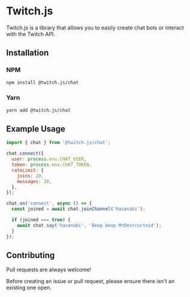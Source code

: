 # Twitch.js

Twitch.js is a library that allows you to easily create chat bots or interact with the Twitch API.

## Installation

### NPM
```bash
npm install @twitch.js/chat
```

### Yarn
```bash
yarn add @twitch.js/chat
```

## Example Usage

```js
import { chat } from '@twitch.js/chat';

chat.connect({
  user: process.env.CHAT_USER,
  token: process.env.CHAT_TOKEN,
  rateLimit: {
    joins: 20,
    messages: 20,
  },
});

chat.on('connect', async () => {
  const joined = await chat.joinChannel('hasanabi');

  if (joined === true) {
    await chat.say('hasanabi', 'Beep boop MrDestructoid');
  }
});
```

## Contributing

Pull requests are always welcome!

Before creating an issue or pull request, please ensure there isn't an existing one open.
